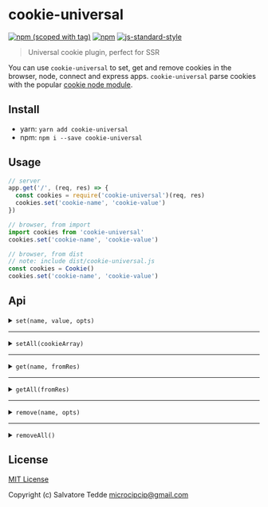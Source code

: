 # cookie-universal
[![npm (scoped with tag)](https://img.shields.io/npm/v/cookie-universal/latest.svg?style=flat-square)](https://npmjs.com/package/cookie-universal)
[![npm](https://img.shields.io/npm/dt/cookie-universal.svg?style=flat-square)](https://npmjs.com/package/cookie-universal)
[![js-standard-style](https://img.shields.io/badge/code_style-standard-brightgreen.svg?style=flat-square)](http://standardjs.com)

> Universal cookie plugin, perfect for SSR

You can use `cookie-universal` to set, get and remove cookies in the browser, node, connect and express apps.
`cookie-universal` parse cookies with the popular [cookie node module](https://github.com/jshttp/cookie).

## Install
- yarn: `yarn add cookie-universal`
- npm: `npm i --save cookie-universal`

## Usage

```js
// server
app.get('/', (req, res) => {
  const cookies = require('cookie-universal')(req, res)
  cookies.set('cookie-name', 'cookie-value')
})

// browser, from import
import cookies from 'cookie-universal'
cookies.set('cookie-name', 'cookie-value')

// browser, from dist
// note: include dist/cookie-universal.js
const cookies = Cookie()
cookies.set('cookie-name', 'cookie-value')
```

## Api

<details><summary><code>set(name, value, opts)</code></summary><p>

- `name` (string): Cookie name to set.
- `value` (string|object): Cookie value.
- `opts` (object): Same as the [cookie node module](https://github.com/jshttp/cookie).
  - `path` (string): Specifies the value for the Path Set-Cookie attribute. By default, the path is considered the "default path".
  - `expires` (date): Specifies the Date object to be the value for the Expires Set-Cookie attribute. 
  - `maxAge` (number): Specifies the number (in milliseconds) to be the value for the Max-Age Set-Cookie attribute.
  - `httpOnly` (boolean): Specifies the boolean value for the [HttpOnly Set-Cookie attribute][rfc-6265-5.2.6].
  - `domain` (string): specifies the value for the Domain Set-Cookie attribute. 
  - `encode` (function): Specifies a function that will be used to encode a cookie's value.  
  - `sameSite` (boolean|string): Specifies the value for the Path Set-Cookie attribute. By default, the path is considered the "default path". 
  - `secure` (boolean): Specifies the boolean value for the Secure Set-Cookie attribute. 

```js
const cookieValObject = { param1: 'value1', param2: 'value2' }
  
// server
app.get('/', (req, res) => {
  const cookies = require('cookie-universal')(req, res)
  cookies.set('cookie-name', 'cookie-value', { 
    path: '/',
    maxAge: 60 * 60 * 24 * 7
  })
  cookies.set('cookie-name', cookieValObject, { 
    path: '/',
    maxAge: 60 * 60 * 24 * 7
  })
})

// client
import cookies from 'cookie-universal'
cookies.set('cookie-name', 'cookie-value', { 
  path: '/',
  maxAge: 60 * 60 * 24 * 7
})
cookies.set('cookie-name', cookieValObject, { 
  path: '/',
  maxAge: 60 * 60 * 24 * 7
})
```
</p></details>

---

<details><summary><code>setAll(cookieArray)</code></summary><p>

- cookieArray (array)
  - `name` (string): Cookie name to set.
  - `value` (string|object): Cookie value.
  - `opts` (object): Same as the [cookie node module](https://github.com/jshttp/cookie). 
    - `path` (string): Specifies the value for the Path Set-Cookie attribute. By default, the path is considered the "default path".
    - `expires` (date): Specifies the Date object to be the value for the Expires Set-Cookie attribute. 
    - `maxAge` (number): Specifies the number (in milliseconds) to be the value for the Max-Age Set-Cookie attribute.
    - `httpOnly` (boolean): Specifies the boolean value for the [HttpOnly Set-Cookie attribute][rfc-6265-5.2.6].
    - `domain` (string): specifies the value for the Domain Set-Cookie attribute. 
    - `encode` (function): Specifies a function that will be used to encode a cookie's value.  
    - `sameSite` (boolean|string): Specifies the value for the Path Set-Cookie attribute. By default, the path is considered the "default path". 
    - `secure` (boolean): Specifies the boolean value for the Secure Set-Cookie attribute. 

```js
const options = {
  path: '/',
  maxAge: 60 * 60 * 24 * 7
}
const cookieList = [
  { name: 'cookie-name1', value: 'value1', opts: options },
  { name: 'cookie-name2', value: 'value2', opts: options },
  { name: 'cookie-name3', value: 'value3', opts: options },
  { name: 'cookie-name4', value: 'value4', opts: options }
]

// server
app.get('/', (req, res) => {
  const cookies = require('cookie-universal')(req, res)
  cookies.setAll(cookieList)
})

// client
import cookies from 'cookie-universal'
cookies.setAll(cookieList)
```
</p></details>

---

<details><summary><code>get(name, fromRes)</code></summary><p>

- `name` (string): Cookie name to get.
- `fromRes` (boolean): Get cookies from res instead of req.
 
```js
// server
app.get('/', (req, res) => {
  const cookies = require('cookie-universal')(req, res)
  const cookieRes = cookies.get('cookie-name') 
  const cookieRes = cookies.get('cookie-name', true) // get from res instead of req 
  // returns the cookie value or undefined
})

// client
import cookies from 'cookie-universal'
const cookieRes = cookies.get('cookie-name') 
// returns the cookie value or undefined
```
</p></details>

---

<details><summary><code>getAll(fromRes)</code></summary><p>

- `fromRes` (boolean): Get cookies from res instead of req. 

```js
// server
app.get('/', (req, res) => {
  const cookies = require('cookie-universal')(req, res)
  const cookiesRes = cookies.getAll() 
  const cookiesRes = cookies.getAll(true) // get from res instead of req 
  // returns all cookies or []
  [
    {
      "name": "cookie-1",
      "value": "value1"
    },
    {
      "name": "cookie-2",
      "value": "value2"
    }
  ]
})

// client
import cookies from 'cookie-universal'
const cookiesRes = cookies.getAll() 
// returns all cookies or []
[
  {
    "name": "cookie-1",
    "value": "value1"
  },
  {
    "name": "cookie-2",
    "value": "value2"
  }
]
```
</p></details>

---

<details><summary><code>remove(name, opts)</code></summary><p>

- `name` (string): Cookie name to remove.
- `opts` (object): The only option available is path. Use it to remove the cookie from a specific location.
  
```js
// server
app.get('/', (req, res) => {
  const cookies = require('cookie-universal')(req, res)
  cookies.remove('cookie-name') 
  cookies.remove('cookie-name', {
    // this will allow you to remove a cookie
    // from a different path
    path: '/my-path' 
  })
})

// client
import cookies from 'cookie-universal'
cookies.remove('cookie-name') 
```
</p></details>

---

<details><summary><code>removeAll()</code></summary><p>

```js
// note that removeAll does not currently allow you 
// to remove cookies that have a 
// path different from '/'

// server
app.get('/', (req, res) => {
  const cookies = require('cookie-universal')(req, res)
  cookies.removeAll() 
})

// client
import cookies from 'cookie-universal'
cookies.removeAll() 
```
</p></details>

## License

[MIT License](./LICENSE)

Copyright (c) Salvatore Tedde <microcipcip@gmail.com>

